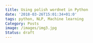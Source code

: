 ```yaml
---
title: Using polish wordnet in Python
date: '2018-03-26T15:01:34+01:0'
tags: python, NLP, Machine learning
Category: Posts
image: /images/img3.jpg
Status: draft
---
```


